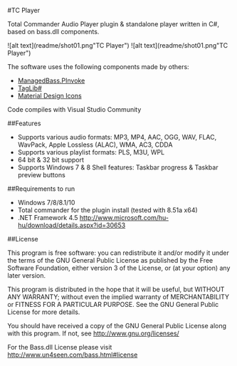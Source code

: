 #TC Player

Total Commander Audio Player plugin & standalone player written in C#, based on bass.dll components.

![alt text](readme/shot01.png"TC Player")
![alt text](readme/shot01.png"TC Player")

The software uses the following components made by others:

* [ManagedBass.PInvoke](https://github.com/ManagedBass/ManagedBass.PInvoke)
* [TagLib#](https://github.com/mono/taglib-sharp)
* [Material Design Icons](https://materialdesignicons.com/)

Code compiles with Visual Studio Community

##Features

* Supports various audio formats: MP3, MP4, AAC, OGG, WAV, FLAC, WavPack, Apple Lossless (ALAC), WMA, AC3, CDDA
* Supports various playlist formats: PLS, M3U, WPL
* 64 bit & 32 bit support
* Supports Windows 7 & 8 Shell features: Taskbar progress & Taskbar preview buttons


##Requirements to run
 - Windows 7/8/8.1/10
 - Total commander for the plugin install (tested with 8.51a x64)
 - .NET Framework 4.5
   http://www.microsoft.com/hu-hu/download/details.aspx?id=30653
   
##License

This program is free software: you can redistribute it and/or modify it under the terms of the GNU General Public License as published by the Free Software Foundation, either version 3 of the License, or (at your option) any later version.

This program is distributed in the hope that it will be useful, but WITHOUT ANY WARRANTY; without even the implied warranty of MERCHANTABILITY or FITNESS FOR A PARTICULAR PURPOSE.  See the GNU General Public License for more details.

You should have received a copy of the GNU General Public License along with this program.  If not, see http://www.gnu.org/licenses/

For the Bass.dll License please visit http://www.un4seen.com/bass.html#license